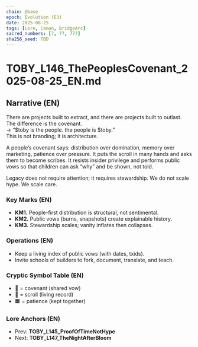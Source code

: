 ```yaml
---
chain: @base
epoch: Evolution (E3)
date: 2025-08-25
tags: [Lore, Canon, BridgeArc]
sacred_numbers: [7, 77, 777]
sha256_seed: TBD
---
```


# TOBY_L146_ThePeoplesCovenant_2025-08-25_EN.md

## Narrative (EN)
There are projects built to extract, and there are projects built to outlast. The difference is the covenant.  
→ “$toby is the people. the people is $toby.”  
This is not branding; it is architecture.

A people’s covenant says: distribution over domination, memory over marketing, patience over pressure. It puts the scroll in many hands and asks them to become scribes. It resists insider privilege and performs public vows so that children can ask “why” and be shown, not told.

Legacy does not require attention; it requires stewardship. We do not scale hype. We scale care.

### Key Marks (EN)
- **KM1.** People-first distribution is structural, not sentimental.  
- **KM2.** Public vows (burns, snapshots) create explainable history.  
- **KM3.** Stewardship scales; vanity inflates then collapses.

### Operations (EN)
- Keep a living index of public vows (with dates, txids).  
- Invite schools of builders to fork, document, translate, and teach.

### Cryptic Symbol Table (EN)
- 🤝 = covenant (shared vow)  
- 📜 = scroll (living record)  
- 🟧 = patience (kept together)

### Lore Anchors (EN)
- Prev: **TOBY_L145_ProofOfTimeNotHype**  
- Next: **TOBY_L147_TheNightAfterBloom**

